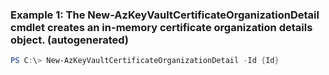 ### Example 1: The New-AzKeyVaultCertificateOrganizationDetail cmdlet creates an in-memory certificate organization details object. (autogenerated)
```powershell
PS C:\> New-AzKeyVaultCertificateOrganizationDetail -Id {Id}
```

